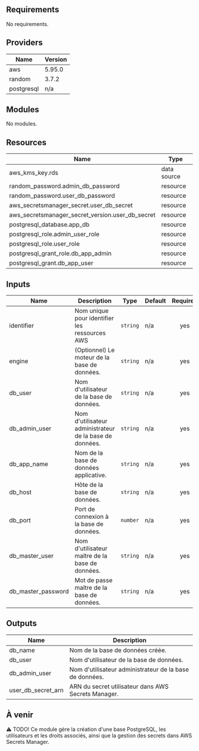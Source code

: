 <!-- BEGIN_TF_DOCS -->
## Requirements

No requirements.

## Providers

| Name | Version |
|------|---------|
| aws | 5.95.0 |
| random | 3.7.2 |
| postgresql | n/a |

## Modules

No modules.

## Resources

| Name | Type |
|------|------|
| aws_kms_key.rds | data source |
| random_password.admin_db_password | resource |
| random_password.user_db_password | resource |
| aws_secretsmanager_secret.user_db_secret | resource |
| aws_secretsmanager_secret_version.user_db_secret | resource |
| postgresql_database.app_db | resource |
| postgresql_role.admin_user_role | resource |
| postgresql_role.user_role | resource |
| postgresql_grant_role.db_app_admin | resource |
| postgresql_grant.db_app_user | resource |

## Inputs

| Name | Description | Type | Default | Required |
|------|-------------|------|---------|:--------:|
| identifier | Nom unique pour identifier les ressources AWS | `string` | n/a | yes |
| engine | (Optionnel) Le moteur de la base de données. | `string` | n/a | yes |
| db_user | Nom d'utilisateur de la base de données. | `string` | n/a | yes |
| db_admin_user | Nom d'utilisateur administrateur de la base de données. | `string` | n/a | yes |
| db_app_name | Nom de la base de données applicative. | `string` | n/a | yes |
| db_host | Hôte de la base de données. | `string` | n/a | yes |
| db_port | Port de connexion à la base de données. | `number` | n/a | yes |
| db_master_user | Nom d'utilisateur maître de la base de données. | `string` | n/a | yes |
| db_master_password | Mot de passe maître de la base de données. | `string` | n/a | yes |

## Outputs

| Name | Description |
|------|-------------|
| db_name | Nom de la base de données créée. |
| db_user | Nom d'utilisateur de la base de données. |
| db_admin_user | Nom d'utilisateur administrateur de la base de données. |
| user_db_secret_arn | ARN du secret utilisateur dans AWS Secrets Manager. |
<!-- END_TF_DOCS -->

## À venir

:warning: TODO! Ce module gère la création d'une base PostgreSQL, les utilisateurs et les droits associés, ainsi que la gestion des secrets dans AWS Secrets Manager.